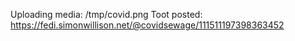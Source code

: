 Uploading media: /tmp/covid.png
Toot posted: https://fedi.simonwillison.net/@covidsewage/111511197398363452
